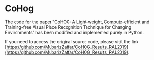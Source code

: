 # CoHog
The code for the paper "CoHOG: A Light-weight, Compute-efficient and Training-free Visual Place Recognition Technique for Changing Environments" has been modified and implemented purely in Python.

If you need to access the original source code, please visit the link [https://github.com/MubarizZaffar/CoHOG_Results_RAL2019](https://github.com/MubarizZaffar/CoHOG_Results_RAL2019).
